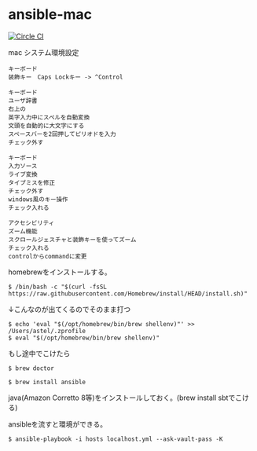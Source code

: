 # ansible-mac

[![Circle CI](https://circleci.com/gh/astail/ansible-mac/tree/master.svg?style=svg)](https://circleci.com/gh/astail/ansible-mac/tree/master)

mac システム環境設定

```
キーボード
装飾キー　Caps Lockキー -> ^Control
```

```
キーボード
ユーザ辞書
右上の
英字入力中にスペルを自動変換
文頭を自動的に大文字にする
スペースバーを2回押してピリオドを入力
チェック外す
```

```
キーボード
入力ソース
ライブ変換
タイプミスを修正
チェック外す
windows風のキー操作
チェック入れる
```

```
アクセシビリティ
ズーム機能
スクロールジェスチャと装飾キーを使ってズーム
チェック入れる
controlからcommandに変更
```

homebrewをインストールする。

```
$ /bin/bash -c "$(curl -fsSL https://raw.githubusercontent.com/Homebrew/install/HEAD/install.sh)"
```
↓こんなのが出てくるのでそのまま打つ
```
$ echo 'eval "$(/opt/homebrew/bin/brew shellenv)"' >> /Users/astel/.zprofile
$ eval "$(/opt/homebrew/bin/brew shellenv)"
```
もし途中でこけたら
```
$ brew doctor
```


```
$ brew install ansible
```

java(Amazon Corretto 8等)をインストールしておく。(brew install sbtでこける)

ansibleを流すと環境ができる。

```
$ ansible-playbook -i hosts localhost.yml --ask-vault-pass -K
```
